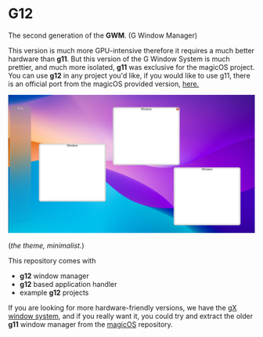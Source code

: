 # G12

The second generation of the **GWM**. (G Window Manager)

This version is much more GPU-intensive therefore it requires a much better hardware than **g11**. But this version
of the G Window System is much prettier, and much more isolated, **g11** was exclusive for the magicOS project. 
You can use **g12** in any project you'd like, if you would like to use g11, there is an official port from the magicOS
provided version, [here.](https://github.com/thekaigonzalez/g11-legacy)

![1](./min.png)

(*the theme, minimalist.*)

This repository comes with

- **g12** window manager
- **g12** based application handler
- example **g12** projects

If you are looking for more hardware-friendly versions, we have the [gX window system](https://github.com/thekaigonzalez/gX),
and if you really want it, you could try and extract the older **g11** window manager from the [magicOS](https://github.com/thekaigonzalez/magicOS) repository.